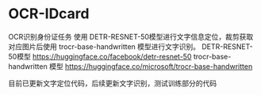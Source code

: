 # OCR-IDcard
OCR识别身份证任务
使用 DETR-RESNET-50模型进行文字信息定位，裁剪获取对应图片后使用 trocr-base-handwritten 模型进行文字识别。
 DETR-RESNET-50模型
 https://huggingface.co/facebook/detr-resnet-50
 trocr-base-handwritten 模型
 https://huggingface.co/microsoft/trocr-base-handwritten

 目前已更新文字定位代码，后续更新文字识别，测试训练部分的代码

